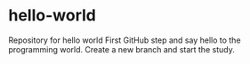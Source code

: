 # hello-world
Repository for hello world
First GitHub step and say hello to the programming world.
Create a new branch and start the study.
